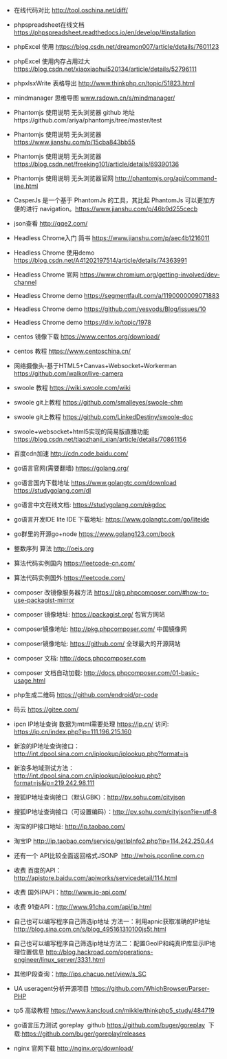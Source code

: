 
- 在线代码对比 http://tool.oschina.net/diff/
- phpspreadsheet在线文档 https://phpspreadsheet.readthedocs.io/en/develop/#installation
- phpExcel 使用 https://blog.csdn.net/dreamon007/article/details/7601123
- phpExcel 使用内存占用过大 https://blog.csdn.net/xiaoxiaohui520134/article/details/52796111
- phpxlsxWrite 表格导出 http://www.thinkphp.cn/topic/51823.html
- mindmanager 思维导图 www.rsdown.cn/s/mindmanager/
- Phantomjs 使用说明 无头浏览器 github 地址https://github.com/ariya/phantomjs/tree/master/test
- Phantomjs 使用说明 无头浏览器 https://www.jianshu.com/p/15cba843bb55 
- Phantomjs 使用说明 无头浏览器 https://blog.csdn.net/freeking101/article/details/69390136
- Phantomjs 使用说明 无头浏览器官网 http://phantomjs.org/api/command-line.html
- CasperJs 是一个基于 PhantomJs 的工具，其比起 PhantomJs 可以更加方便的进行 navigation。https://www.jianshu.com/p/46b9d255cecb
- json查看 http://qqe2.com/
- Headless Chrome入门 简书 https://www.jianshu.com/p/aec4b1216011
- Headless Chrome 使用demo https://blog.csdn.net/A41202197514/article/details/74363991
- Headless Chrome 官网 https://www.chromium.org/getting-involved/dev-channel
- Headless Chrome demo https://segmentfault.com/a/1190000009071883
- Headless Chrome demo https://github.com/yesvods/Blog/issues/10
- Headless Chrome demo https://div.io/topic/1978
- centos 镜像下载 https://www.centos.org/download/
- centos 教程 https://www.centoschina.cn/
- 网络摄像头-基于HTML5+Canvas+Websocket+Workerman https://github.com/walkor/live-camera
- swoole 教程 https://wiki.swoole.com/wiki
- swoole git上教程 https://github.com/smalleyes/swoole-chm
- swoole git上教程 https://github.com/LinkedDestiny/swoole-doc
- swoole+websocket+html5实现的简易版直播功能 https://blog.csdn.net/tiaozhanji_xian/article/details/70861156
- 百度cdn加速 http://cdn.code.baidu.com/
- go语言官网(需要翻墙) https://golang.org/ 
- go语言国内下载地址 https://www.golangtc.com/download    https://studygolang.com/dl
- go语言中文在线文档: https://studygolang.com/pkgdoc
- go语言开发IDE lite IDE  下载地址: https://www.golangtc.com/go/liteide
- go群里的开源go+node https://www.golang123.com/book
- 整数序列 算法 http://oeis.org
- 算法代码实例国内 https://leetcode-cn.com/ 
- 算法代码实例国外:https://leetcode.com/
- composer 改镜像服务器方法 https://pkg.phpcomposer.com/#how-to-use-packagist-mirror
- composer 镜像地址: https://packagist.org/ 包官方网站
- composer镜像地址: http://pkg.phpcomposer.com/ 中国镜像网
- composer镜像地址: https://github.com/  全球最大的开源网站
- composer 文档: http://docs.phpcomposer.com 
- composer 文档自动加载: http://docs.phpcomposer.com/01-basic-usage.html
- php生成二维码 https://github.com/endroid/qr-code
- 码云 https://gitee.com/

- ipcn IP地址查询 数据为mtml需要处理 https://ip.cn/ 访问: https://ip.cn/index.php?ip=111.196.215.160
- 新浪的IP地址查询接口：http://int.dpool.sina.com.cn/iplookup/iplookup.php?format=js
- 新浪多地域测试方法：http://int.dpool.sina.com.cn/iplookup/iplookup.php?format=js&ip=219.242.98.111
- 搜狐IP地址查询接口（默认GBK）：http://pv.sohu.com/cityjson
- 搜狐IP地址查询接口（可设置编码）：http://pv.sohu.com/cityjson?ie=utf-8
- 淘宝的IP接口地址: http://ip.taobao.com/
- 淘宝IP http://ip.taobao.com/service/getIpInfo2.php?ip=114.242.250.44
- 还有一个 API比较全面返回格式JSONP  http://whois.pconline.com.cn 

- 收费 百度的API：http://apistore.baidu.com/apiworks/servicedetail/114.html
- 收费 国外IPAPI：http://www.ip-api.com/
- 收费 91查API：http://www.91cha.com/api/ip.html

- 自己也可以编写程序自己筛选ip地址 方法一：利用apnic获取准确的IP地址 http://blog.sina.com.cn/s/blog_495161310100js5t.html
- 自己也可以编写程序自己筛选ip地址方法二：配置GeoIP和纯真IP库显示IP地理位置信息 http://blog.hackroad.com/operations-engineer/linux_server/3331.html
- 其他IP段查询：http://ips.chacuo.net/view/s_SC
- UA useragent分析开源项目 https://github.com/WhichBrowser/Parser-PHP

- tp5 高级教程 https://www.kancloud.cn/mikkle/thinkphp5_study/484719
- go语言压力测试 goreplay  github https://github.com/buger/goreplay  下载:https://github.com/buger/goreplay/releases

- nginx 官网下载 http://nginx.org/download/
